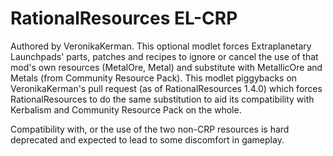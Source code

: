 # RationalResources EL-CRP

Authored by VeronikaKerman. This optional modlet forces Extraplanetary Launchpads' parts, patches and recipes to ignore or cancel the use of that mod's own resources (MetalOre, Metal) and substitute with MetallicOre and Metals (from Community Resource Pack). This modlet piggybacks on VeronikaKerman's pull request (as of RationalResources 1.4.0) which forces RationalResources to do the same substitution to aid its compatibility with Kerbalism and Community Resource Pack on the whole.

Compatibility with, or the use of the two non-CRP resources is hard deprecated and expected to lead to some discomfort in gameplay.